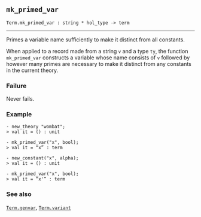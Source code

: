 ## `mk_primed_var`

``` hol4
Term.mk_primed_var : string * hol_type -> term
```

------------------------------------------------------------------------

Primes a variable name sufficiently to make it distinct from all
constants.

When applied to a record made from a string `v` and a type `ty`, the
function `mk_primed_var` constructs a variable whose name consists of
`v` followed by however many primes are necessary to make it distinct
from any constants in the current theory.

### Failure

Never fails.

### Example

``` hol4
- new_theory "wombat";
> val it = () : unit

- mk_primed_var("x", bool);
> val it = “x” : term

- new_constant("x", alpha);
> val it = () : unit

- mk_primed_var("x", bool);
> val it = “x'” : term
```

### See also

[`Term.genvar`](#Term.genvar), [`Term.variant`](#Term.variant)
